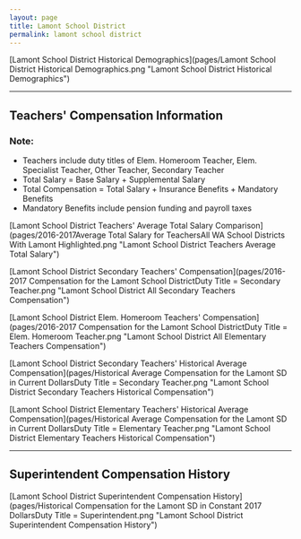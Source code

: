 ```yaml
---
layout: page
title: Lamont School District
permalink: lamont school district
---
```



[Lamont School District Historical Demographics](pages/Lamont School District Historical Demographics.png "Lamont School District Historical Demographics")

___

## Teachers' Compensation Information
### Note:
- Teachers include duty titles of Elem. Homeroom Teacher, Elem. Specialist Teacher, Other Teacher, Secondary Teacher
- Total Salary = Base Salary + Supplemental Salary
- Total Compensation = Total Salary + Insurance Benefits + Mandatory Benefits
- Mandatory Benefits include pension funding and payroll taxes

[Lamont School District Teachers' Average Total Salary Comparison](pages/2016-2017Average Total Salary for TeachersAll WA School Districts With Lamont Highlighted.png "Lamont School District Teachers Average Total Salary")

[Lamont School District Secondary Teachers' Compensation](pages/2016-2017 Compensation for the Lamont School DistrictDuty Title = Secondary Teacher.png "Lamont School District All Secondary Teachers Compensation")

[Lamont School District Elem. Homeroom Teachers' Compensation](pages/2016-2017 Compensation for the Lamont School DistrictDuty Title = Elem. Homeroom Teacher.png "Lamont School District All Elementary Teachers Compensation")

[Lamont School District Secondary Teachers' Historical Average Compensation](pages/Historical Average Compensation for the Lamont SD in Current DollarsDuty Title = Secondary Teacher.png "Lamont School District Secondary Teachers Historical Compensation")

[Lamont School District Elementary Teachers' Historical Average Compensation](pages/Historical Average Compensation for the Lamont SD in Current DollarsDuty Title = Elementary Teacher.png "Lamont School District Elementary Teachers Historical Compensation")


___

## Superintendent Compensation History

[Lamont School District Superintendent Compensation History](pages/Historical Compensation for the Lamont SD in Constant 2017 DollarsDuty Title = Superintendent.png "Lamont School District Superintendent Compensation History")

